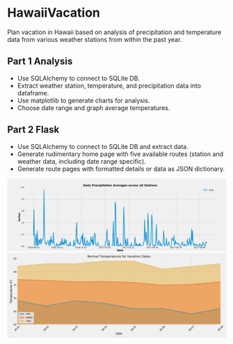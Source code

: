 # HawaiiVacation
Plan vacation in Hawaii based on analysis of precipitation and temperature data from various weather stations from within the past year.
## Part 1  Analysis 
- Use SQLAlchemy to connect to SQLite DB.
- Extract weather station, temperature, and precipitation data into dataframe.
- Use matplotlib to generate charts for analysis.
- Choose date range and graph average temperatures.

## Part 2 Flask
- Use SQLAlchemy to connect to SQLite DB and extract data.
- Generate rudimentary home page with five available routes (station and weather data, including date range specific).
- Generate route pages with formatted details or data as JSON dictionary.

![alt text](https://github.com/dougbhigh/HawaiiVacation/blob/master/Images/precipitation_station_averages.png)
![alt text](https://github.com/dougbhigh/HawaiiVacation/blob/master/Images/Vacationtime_normal_temps.png)